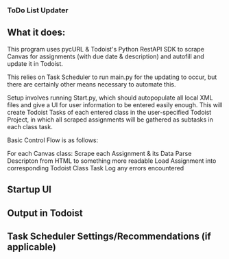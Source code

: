 ### ToDo List Updater

## What it does:

This program uses pycURL & Todoist's Python RestAPI SDK to scrape Canvas for assignments (with due date & description) and autofill and update it in Todoist. 

This relies on Task Scheduler to run main.py for the updating to occur, but there are certainly other means necessary to automate this.

Setup involves running Start.py, which should autopopulate all local XML files and give a UI for user information to be entered easily enough. This will create Todoist Tasks of each entered class in the user-specified Todoist Project, in which all scraped assignments will be gathered as subtasks in each class task.

Basic Control Flow is as follows:

For each Canvas class:
    Scrape each Assignment & its Data
    Parse Descripton from HTML to something more readable
    Load Assignment into corresponding Todoist Class Task
    Log any errors encountered


## Startup UI

## Output in Todoist

## Task Scheduler Settings/Recommendations (if applicable)